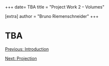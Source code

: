 +++
date= TBA
title = "Project Work 2 – Volumes"

[extra]
author = "Bruno Riemenschneider"
+++

# TBA 

[Previous: Introduction](../introduction) 

[Next: Projection](../projection)
